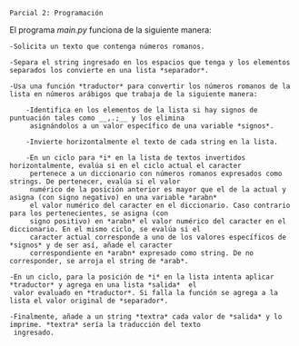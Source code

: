 `Parcial 2: Programación`

El programa *main.py* funciona de la siguiente manera:

    -Solicita un texto que contenga números romanos.

    -Separa el string ingresado en los espacios que tenga y los elementos separados los convierte en una lista *separador*.

    -Usa una función *traductor* para convertir los números romanos de la lista en números arábigos que trabaja de la siguiente manera:

        -Identifica en los elementos de la lista si hay signos de puntuación tales como __,.;__ y los elimina
         asignándolos a un valor específico de una variable *signos*.

        -Invierte horizontalmente el texto de cada string en la lista.

        -En un ciclo para *i* en la lista de textos invertidos horizontalmente, evalúa si en el ciclo actual el caracter
         pertenece a un diccionario con números romanos expresados como strings. De pertenecer, evalúa si el valor 
         numérico de la posición anterior es mayor que el de la actual y asigna (con signo negativo) en una variable *arabn*
         el valor numérico del caracter en el diccionario. Caso contrario para los pertenecientes, se asigna (con
         signo positivo) en *arabn* el valor numérico del caracter en el diccionario. En el mismo ciclo, se evalúa si el 
         caracter actual corresponde a uno de los valores específicos de *signos* y de ser así, añade el caracter
         correspondiente en *arabn* expresado como string. De no corresponder, se arroja el string de *arab*.

    -En un ciclo, para la posición de *i* en la lista intenta aplicar *traductor* y agrega en una lista *salida*  el
     valor evaluado en *traductor*. Si falla la función se agrega a la lista el valor original de *separador*.

    -Finalmente, añade a un string *textra* cada valor de *salida* y lo imprime. *textra* sería la traducción del texto
     ingresado.
